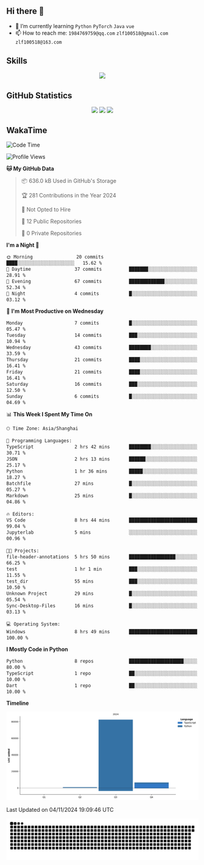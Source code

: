 ## Hi there 👋

- 🌱 I’m currently learning `Python` `PyTorch` `Java` `vue`
- 📫 How to reach me: `1984769759@qq.com` `zlf100518@gmail.com` `zlf100518@163.com`

## Skills
<div align="center"> <img src="https://skillicons.dev/icons?i=python,linux,git,github,html,css,js" /> </div>

## GitHub Statistics

<div align="center">
  <img src="https://github-readme-stats.vercel.app/api?username=CloudSwordSage&show_icons=true&theme=tokyonight" />
  <img src="https://github-readme-stats.vercel.app/api/top-langs/?username=CloudSwordSage&show_icons=true&theme=tokyonight" />
  <img src="https://github-readme-activity-graph.vercel.app/graph?username=CloudSwordSage&theme=xcode" />
</div>

## WakaTime

<!--START_SECTION:waka-->
![Code Time](http://img.shields.io/badge/Code%20Time-192%20hrs%2017%20mins-blue)

![Profile Views](http://img.shields.io/badge/Profile%20Views-0-blue)

**🐱 My GitHub Data** 

> 📦 636.0 kB Used in GitHub's Storage 
 > 
> 🏆 281 Contributions in the Year 2024
 > 
> 🚫 Not Opted to Hire
 > 
> 📜 12 Public Repositories 
 > 
> 🔑 0 Private Repositories 
 > 
**I'm a Night 🦉** 

```text
🌞 Morning                20 commits          ████░░░░░░░░░░░░░░░░░░░░░   15.62 % 
🌆 Daytime                37 commits          ███████░░░░░░░░░░░░░░░░░░   28.91 % 
🌃 Evening                67 commits          █████████████░░░░░░░░░░░░   52.34 % 
🌙 Night                  4 commits           █░░░░░░░░░░░░░░░░░░░░░░░░   03.12 % 
```
📅 **I'm Most Productive on Wednesday** 

```text
Monday                   7 commits           █░░░░░░░░░░░░░░░░░░░░░░░░   05.47 % 
Tuesday                  14 commits          ███░░░░░░░░░░░░░░░░░░░░░░   10.94 % 
Wednesday                43 commits          ████████░░░░░░░░░░░░░░░░░   33.59 % 
Thursday                 21 commits          ████░░░░░░░░░░░░░░░░░░░░░   16.41 % 
Friday                   21 commits          ████░░░░░░░░░░░░░░░░░░░░░   16.41 % 
Saturday                 16 commits          ███░░░░░░░░░░░░░░░░░░░░░░   12.50 % 
Sunday                   6 commits           █░░░░░░░░░░░░░░░░░░░░░░░░   04.69 % 
```


📊 **This Week I Spent My Time On** 

```text
🕑︎ Time Zone: Asia/Shanghai

💬 Programming Languages: 
TypeScript               2 hrs 42 mins       ████████░░░░░░░░░░░░░░░░░   30.71 % 
JSON                     2 hrs 13 mins       ██████░░░░░░░░░░░░░░░░░░░   25.17 % 
Python                   1 hr 36 mins        █████░░░░░░░░░░░░░░░░░░░░   18.27 % 
Batchfile                27 mins             █░░░░░░░░░░░░░░░░░░░░░░░░   05.27 % 
Markdown                 25 mins             █░░░░░░░░░░░░░░░░░░░░░░░░   04.86 % 

🔥 Editors: 
VS Code                  8 hrs 44 mins       █████████████████████████   99.04 % 
Jupyterlab               5 mins              ░░░░░░░░░░░░░░░░░░░░░░░░░   00.96 % 

🐱‍💻 Projects: 
file-header-annotations  5 hrs 50 mins       █████████████████░░░░░░░░   66.25 % 
test                     1 hr 1 min          ███░░░░░░░░░░░░░░░░░░░░░░   11.55 % 
test_dir                 55 mins             ███░░░░░░░░░░░░░░░░░░░░░░   10.50 % 
Unknown Project          29 mins             █░░░░░░░░░░░░░░░░░░░░░░░░   05.54 % 
Sync-Desktop-Files       16 mins             █░░░░░░░░░░░░░░░░░░░░░░░░   03.13 % 

💻 Operating System: 
Windows                  8 hrs 49 mins       █████████████████████████   100.00 % 
```

**I Mostly Code in Python** 

```text
Python                   8 repos             ████████████████████░░░░░   80.00 % 
TypeScript               1 repo              ██░░░░░░░░░░░░░░░░░░░░░░░   10.00 % 
Dart                     1 repo              ██░░░░░░░░░░░░░░░░░░░░░░░   10.00 % 
```



**Timeline**

![Lines of Code chart](https://raw.githubusercontent.com/CloudSwordSage/CloudSwordSage/main/assets/bar_graph.png)


 Last Updated on 04/11/2024 19:09:46 UTC
<!--END_SECTION:waka-->

<div align="center"><img src="./assets/github-snake-dark.svg" /></div>
